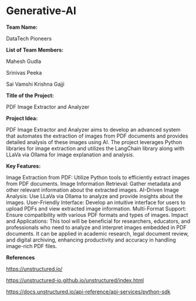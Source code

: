 # Generative-AI
**Team Name:**

DataTech Pioneers

**List of Team Members:**

Mahesh Gudla

Srinivas Peeka

Sai Vamshi Krishna Gajji


**Title of the Project:**

PDF Image Extractor and Analyzer


**Project Idea:**

PDF Image Extractor and Analyzer aims to develop an advanced system that automates the extraction of images from PDF documents and provides detailed analysis of these images using AI. The project leverages Python libraries for image extraction and utilizes the LangChain library along with LLaVa via Ollama for image explanation and analysis.

**Key Features:**

Image Extraction from PDF: Utilize Python tools to efficiently extract images from PDF documents.
Image Information Retrieval: Gather metadata and other relevant information about the extracted images.
AI-Driven Image Analysis: Use LLaVa via Ollama to analyze and provide insights about the images.
User-Friendly Interface: Develop an intuitive interface for users to upload PDFs and view extracted image information.
Multi-Format Support: Ensure compatibility with various PDF formats and types of images.
Impact and Applications: This tool will be beneficial for researchers, educators, and professionals who need to analyze and interpret images embedded in PDF documents. It can be applied in academic research, legal document review, and digital archiving, enhancing productivity and accuracy in handling image-rich PDF files.


**References**

https://unstructured.io/

https://unstructured-io.github.io/unstructured/index.html

https://docs.unstructured.io/api-reference/api-services/python-sdk
